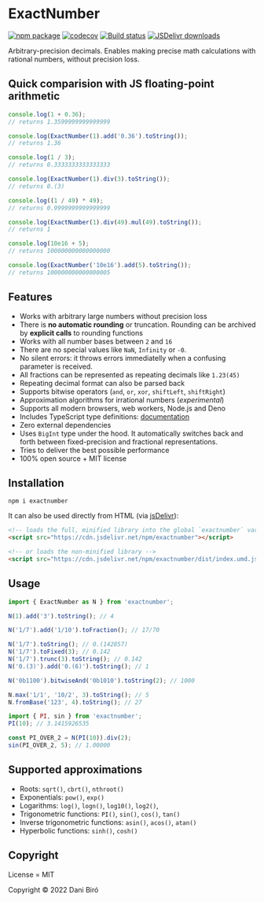# ExactNumber

[![npm package](https://img.shields.io/npm/v/exactnumber.svg)](http://npmjs.org/package/exactnumber)
[![codecov](https://codecov.io/gh/Daninet/exactnumber/branch/master/graph/badge.svg)](https://codecov.io/gh/Daninet/exactnumber)
[![Build status](https://github.com/Daninet/exactnumber/workflows/Build/badge.svg?branch=master)](https://github.com/Daninet/exactnumber/actions)
[![JSDelivr downloads](https://data.jsdelivr.com/v1/package/npm/exactnumber/badge)](https://www.jsdelivr.com/package/npm/exactnumber)

Arbitrary-precision decimals. Enables making precise math calculations with rational numbers, without precision loss.

## Quick comparision with JS floating-point arithmetic

```js
console.log(1 + 0.36);
// returns 1.3599999999999999

console.log(ExactNumber(1).add('0.36').toString());
// returns 1.36

console.log(1 / 3);
// returns 0.3333333333333333

console.log(ExactNumber(1).div(3).toString());
// returns 0.(3)

console.log((1 / 49) * 49);
// returns 0.9999999999999999

console.log(ExactNumber(1).div(49).mul(49).toString());
// returns 1

console.log(10e16 + 5);
// returns 100000000000000000

console.log(ExactNumber('10e16').add(5).toString());
// returns 100000000000000005
```

## Features

- Works with arbitrary large numbers without precision loss
- There is **no automatic rounding** or truncation. Rounding can be archived by **explicit calls** to rounding functions
- Works with all number bases between `2` and `16`
- There are no special values like `NaN`, `Infinity` or `-0`.
- No silent errors: it throws errors immediatelly when a confusing parameter is received.
- All fractions can be represented as repeating decimals like `1.23(45)`
- Repeating decimal format can also be parsed back
- Supports bitwise operators (`and`, `or`, `xor`, `shiftLeft`, `shiftRight`)
- Approximation algorithms for irrational numbers (_experimental_)
- Supports all modern browsers, web workers, Node.js and Deno
- Includes TypeScript type definitions: [documentation](https://daninet.github.io/exactnumber)
- Zero external dependencies
- Uses `BigInt` type under the hood. It automatically switches back and forth between fixed-precision and fractional representations.
- Tries to deliver the best possible performance
- 100% open source + MIT license

## Installation

```
npm i exactnumber
```

It can also be used directly from HTML (via [jsDelivr](https://www.jsdelivr.com/package/npm/exactnumber)):

```html
<!-- loads the full, minified library into the global `exactnumber` variable -->
<script src="https://cdn.jsdelivr.net/npm/exactnumber"></script>

<!-- or loads the non-minified library -->
<script src="https://cdn.jsdelivr.net/npm/exactnumber/dist/index.umd.js"></script>
```

## Usage

```js
import { ExactNumber as N } from 'exactnumber';

N(1).add('3').toString(); // 4

N('1/7').add('1/10').toFraction(); // 17/70

N('1/7').toString(); // 0.(142857)
N('1/7').toFixed(3); // 0.142
N('1/7').trunc(3).toString(); // 0.142
N('0.(3)').add('0.(6)').toString(); // 1

N('0b1100').bitwiseAnd('0b1010').toString(2); // 1000

N.max('1/1', '10/2', 3).toString(); // 5
N.fromBase('123', 4).toString(); // 27

import { PI, sin } from 'exactnumber';
PI(10); // 3.1415926535

const PI_OVER_2 = N(PI(10)).div(2);
sin(PI_OVER_2, 5); // 1.00000
```

## Supported approximations

- Roots: `sqrt()`, `cbrt()`, `nthroot()`
- Exponentials: `pow()`, `exp()`
- Logarithms: `log()`, `logn()`, `log10()`, `log2()`,
- Trigonometric functions: `PI()`, `sin()`, `cos()`, `tan()`
- Inverse trigonometric functions: `asin()`, `acos()`, `atan()`
- Hyperbolic functions: `sinh()`, `cosh()`

## Copyright

License = MIT

Copyright © 2022 Dani Biró
